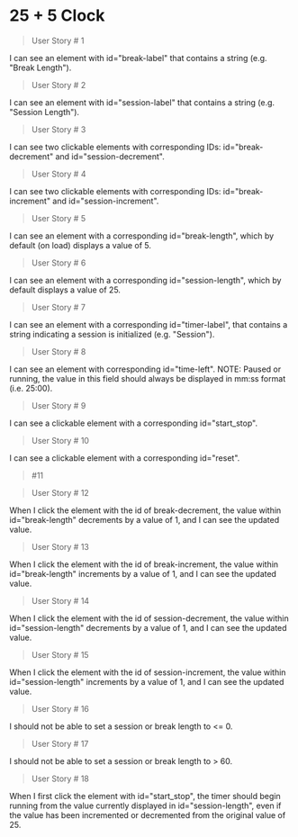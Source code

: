 # 25 + 5 Clock

> User Story # 1

I can see an element with id="break-label" that contains a string (e.g. "Break Length").

> User Story # 2

I can see an element with id="session-label" that contains a string (e.g. "Session Length").

> User Story # 3

I can see two clickable elements with corresponding IDs: id="break-decrement" and id="session-decrement".

> User Story # 4

I can see two clickable elements with corresponding IDs: id="break-increment" and id="session-increment".

> User Story # 5

I can see an element with a corresponding id="break-length", which by default (on load) displays a value of 5.

> User Story # 6

I can see an element with a corresponding id="session-length", which by default displays a value of 25.

> User Story # 7

I can see an element with a corresponding id="timer-label", that contains a string indicating a session is initialized (e.g. "Session").

> User Story # 8

I can see an element with corresponding id="time-left". NOTE: Paused or running, the value in this field should always be displayed in mm:ss format (i.e. 25:00).

> User Story # 9

I can see a clickable element with a corresponding id="start_stop".

> User Story # 10

I can see a clickable element with a corresponding id="reset".

> #11

> User Story # 12

When I click the element with the id of break-decrement, the value within id="break-length" decrements by a value of 1, and I can see the updated value.

> User Story # 13

When I click the element with the id of break-increment, the value within id="break-length" increments by a value of 1, and I can see the updated value.

> User Story # 14

When I click the element with the id of session-decrement, the value within id="session-length" decrements by a value of 1, and I can see the updated value.

> User Story # 15

When I click the element with the id of session-increment, the value within id="session-length" increments by a value of 1, and I can see the updated value.

> User Story # 16

I should not be able to set a session or break length to <= 0.

> User Story # 17

I should not be able to set a session or break length to > 60.

> User Story # 18

When I first click the element with id="start_stop", the timer should begin running from the value currently displayed in id="session-length", even if the value has been incremented or decremented from the original value of 25.
